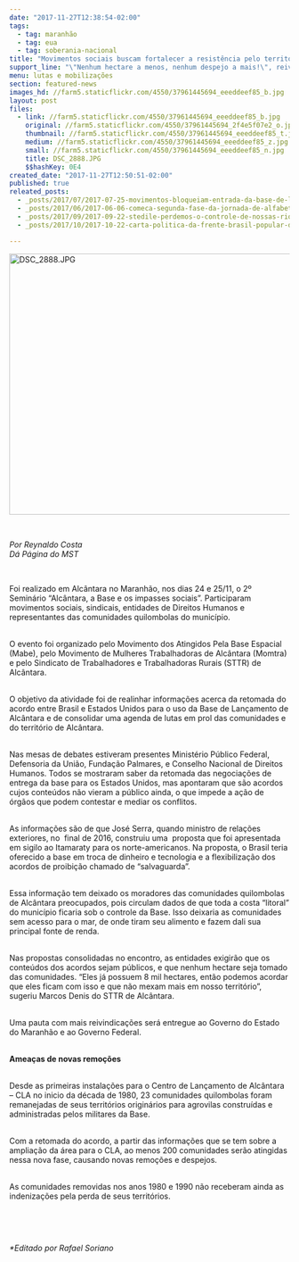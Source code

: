 ```yaml
---
date: "2017-11-27T12:38:54-02:00"
tags:
  - tag: maranhão
  - tag: eua
  - tag: soberania-nacional
title: "Movimentos sociais buscam fortalecer a resistência pelo território de Alcântara, no MA"
support_line: "\"Nenhum hectare a menos, nenhum despejo a mais!\", reivindicaram os participantes."
menu: lutas e mobilizações
section: featured-news
images_hd: //farm5.staticflickr.com/4550/37961445694_eeeddeef85_b.jpg
layout: post
files:
  - link: //farm5.staticflickr.com/4550/37961445694_eeeddeef85_b.jpg
    original: //farm5.staticflickr.com/4550/37961445694_2f4e5f07e2_o.jpg
    thumbnail: //farm5.staticflickr.com/4550/37961445694_eeeddeef85_t.jpg
    medium: //farm5.staticflickr.com/4550/37961445694_eeeddeef85_z.jpg
    small: //farm5.staticflickr.com/4550/37961445694_eeeddeef85_n.jpg
    title: DSC_2888.JPG
    $$hashKey: 0E4
created_date: "2017-11-27T12:50:51-02:00"
published: true
releated_posts:
  - _posts/2017/07/2017-07-25-movimentos-bloqueiam-entrada-da-base-de-lancamento-de-alcantara-no-maranhao.md
  - _posts/2017/06/2017-06-06-comeca-segunda-fase-da-jornada-de-alfabetizacao-no-maranhao.md
  - _posts/2017/09/2017-09-22-stedile-perdemos-o-controle-de-nossas-riquezas-porque-perdemos-nossa-soberania.md
  - _posts/2017/10/2017-10-22-carta-politica-da-frente-brasil-popular-defende-soberania.md

---
```

<p><img alt="DSC_2888.JPG" height="468" src="//farm5.staticflickr.com/4550/37961445694_eeeddeef85_b.jpg" width="700" /></p>

<p>&nbsp;</p>

<p><em>Por Reynaldo Costa<br />
D&aacute; P&aacute;gina do MST</em></p>

<p>&nbsp;</p>

<p>Foi realizado em Alc&acirc;ntara no Maranh&atilde;o, nos dias 24 e 25/11, o 2&ordm; Semin&aacute;rio &ldquo;Alc&acirc;ntara, a Base e os impasses sociais&rdquo;. Participaram movimentos sociais, sindicais, entidades de Direitos Humanos e representantes das comunidades quilombolas do munic&iacute;pio.</p>

<p><br />
O evento foi organizado pelo Movimento dos Atingidos Pela Base Espacial (Mabe), pelo Movimento de Mulheres Trabalhadoras de Alc&acirc;ntara (Momtra) e pelo Sindicato de Trabalhadores e Trabalhadoras Rurais (STTR) de Alc&acirc;ntara.</p>

<p><br />
O objetivo da atividade foi de realinhar informa&ccedil;&otilde;es acerca da retomada do acordo entre Brasil e Estados Unidos para o uso da Base de Lan&ccedil;amento de Alc&acirc;ntara e de consolidar uma agenda de lutas em prol das comunidades e do territ&oacute;rio de Alc&acirc;ntara.</p>

<p><br />
Nas mesas de debates estiveram presentes Minist&eacute;rio P&uacute;blico Federal, Defensoria da Uni&atilde;o, Funda&ccedil;&atilde;o Palmares, e Conselho Nacional de Direitos Humanos. Todos se mostraram saber da retomada das negocia&ccedil;&otilde;es de entrega da base para os Estados Unidos, mas apontaram que s&atilde;o acordos cujos conte&uacute;dos n&atilde;o vieram a p&uacute;blico ainda, o que impede a a&ccedil;&atilde;o de &oacute;rg&atilde;os que podem contestar e mediar os conflitos.</p>

<p><br />
As informa&ccedil;&otilde;es s&atilde;o de que Jos&eacute; Serra, quando ministro de rela&ccedil;&otilde;es exteriores, no&nbsp; final de 2016, construiu uma&nbsp; proposta que foi apresentada em sigilo ao Itamaraty para os norte-americanos. Na proposta, o Brasil teria oferecido a base em troca de dinheiro e tecnologia e a flexibiliza&ccedil;&atilde;o dos acordos de proibi&ccedil;&atilde;o chamado de &ldquo;salvaguarda&rdquo;.</p>

<p><br />
Essa informa&ccedil;&atilde;o tem deixado os moradores das comunidades quilombolas de Alc&acirc;ntara preocupados, pois circulam dados de que toda a costa &ldquo;litoral&rdquo; do munic&iacute;pio ficaria sob o controle da Base. Isso deixaria as comunidades sem acesso para o mar, de onde tiram seu alimento e fazem dali sua principal fonte de renda.</p>

<p><br />
Nas propostas consolidadas no encontro, as entidades exigir&atilde;o que os conte&uacute;dos dos acordos sejam p&uacute;blicos, e que nenhum hectare seja tomado das comunidades. &ldquo;Eles j&aacute; possuem 8 mil hectares, ent&atilde;o podemos acordar que eles ficam com isso e que n&atilde;o mexam mais em nosso territ&oacute;rio&rdquo;, sugeriu Marcos Denis do STTR de Alc&acirc;ntara.&nbsp;</p>

<p><br />
Uma pauta com mais reivindica&ccedil;&otilde;es ser&aacute; entregue ao Governo do Estado do Maranh&atilde;o e ao Governo Federal.</p>

<p><br />
<strong>Amea&ccedil;as de novas remo&ccedil;&otilde;es</strong></p>

<p><br />
Desde as primeiras instala&ccedil;&otilde;es para o Centro de Lan&ccedil;amento de Alc&acirc;ntara &ndash; CLA no inicio da d&eacute;cada de 1980, 23 comunidades quilombolas foram remanejadas de seus territ&oacute;rios origin&aacute;rios para agrovilas constru&iacute;das e administradas pelos militares da Base.</p>

<p><br />
Com a retomada do acordo, a partir das informa&ccedil;&otilde;es que se tem sobre a amplia&ccedil;&atilde;o da &aacute;rea para o CLA, ao menos 200 comunidades ser&atilde;o atingidas nessa nova fase, causando novas remo&ccedil;&otilde;es e despejos.</p>

<p><br />
As comunidades removidas nos anos 1980 e 1990 n&atilde;o receberam ainda as indeniza&ccedil;&otilde;es pela perda de seus territ&oacute;rios.</p>

<p>&nbsp;</p>

<p>&nbsp;</p>

<p><em>*Editado por Rafael Soriano</em></p>
